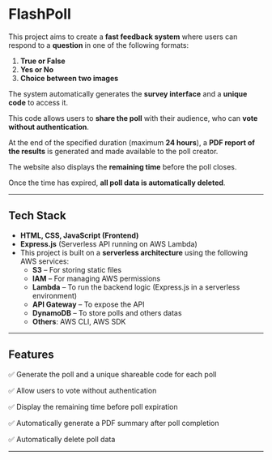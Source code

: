 # FlashPoll
This project aims to create a **fast feedback system** where users can respond to a **question** in one of the following formats:

1. **True or False**
2. **Yes or No**
3. **Choice between two images**

The system automatically generates the **survey interface** and a **unique code** to access it.

This code allows users to **share the poll** with their audience, who can **vote without authentication**.

At the end of the specified duration (maximum **24 hours**), a **PDF report of the results** is generated and made available to the poll creator.

The website also displays the **remaining time** before the poll closes.

Once the time has expired, **all poll data is automatically deleted**.

---

## **Tech Stack**

- **HTML, CSS, JavaScript (**Frontend**)**
- **Express.js** (Serverless API running on AWS Lambda)
- This project is built on a **serverless architecture** using the following AWS services:
    - **S3** – For storing static files
    - **IAM** – For managing AWS permissions
    - **Lambda** – To run the backend logic (Express.js in a serverless environment)
    - **API Gateway** – To expose the API
    - **DynamoDB** – To store polls and others datas
    - **Others**: AWS CLI, AWS SDK
    

---

## **Features**

✅ Generate the poll and a unique shareable code for each poll

✅ Allow users to vote without authentication

✅ Display the remaining time before poll expiration

✅ Automatically generate a PDF summary after poll completion

✅ Automatically delete poll data

---
